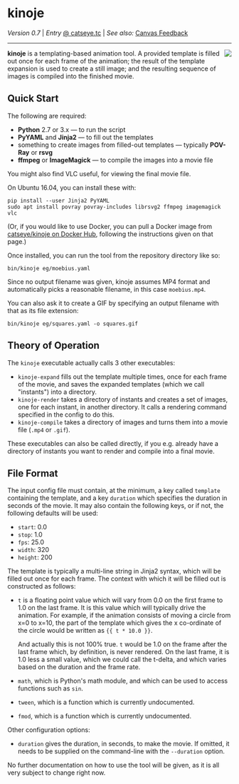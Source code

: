 kinoje
======

_Version 0.7_
| _Entry_ [@ catseye.tc](https://catseye.tc/node/kinoje)
| _See also:_ [Canvas Feedback](https://github.com/catseye/Canvas-Feedback#readme)

- - - -

<img align="right" src="https://static.catseye.tc/movies/glass-warts.gif" />

**kinoje** is a templating-based animation tool.  A provided template is filled out once for each
frame of the animation; the result of the template expansion is used to create a still image; and
the resulting sequence of images is compiled into the finished movie.

Quick Start
-----------

The following are required:

*   **Python** 2.7 or 3.x — to run the script
*   **PyYAML** and **Jinja2** — to fill out the templates
*   something to create images from filled-out templates — typically **POV-Ray** or **rsvg**
*   **ffmpeg** or **ImageMagick** — to compile the images into a movie file

You might also find VLC useful, for viewing the final movie file.

On Ubuntu 16.04, you can install these with:

    pip install --user Jinja2 PyYAML
    sudo apt install povray povray-includes librsvg2 ffmpeg imagemagick vlc

(Or, if you would like to use Docker, you can pull a Docker image from
[catseye/kinoje on Docker Hub](https://hub.docker.com/r/catseye/kinoje),
following the instructions given on that page.)

Once installed, you can run the tool from the repository directory like so:

    bin/kinoje eg/moebius.yaml

Since no output filename was given, kinoje assumes MP4 format and automatically picks a reasonable
filename, in this case `moebius.mp4`.

You can also ask it to create a GIF by specifying an output filename with that as its file extension:

    bin/kinoje eg/squares.yaml -o squares.gif

Theory of Operation
-------------------

The `kinoje` executable actually calls 3 other executables:

*   `kinoje-expand` fills out the template multiple times, once for each frame of the movie, and
    saves the expanded templates (which we call "instants") into a directory.
*   `kinoje-render` takes a directory of instants and creates a set of images, one for each instant,
    in another directory.  It calls a rendering command specified in the config to do this.
*   `kinoje-compile` takes a directory of images and turns them into a movie file (`.mp4` or `.gif`).

These executables can also be called directly, if you e.g. already have a directory of instants
you want to render and compile into a final movie.

File Format
-----------

The input config file must contain, at the minimum, a key called `template` containing the template,
and a key `duration` which specifies the duration in seconds of the movie.  It may also contain
the following keys, or if not, the following defaults will be used:

*   `start`: 0.0
*   `stop`: 1.0
*   `fps`: 25.0
*   `width`: 320
*   `height`: 200

The template is typically a multi-line string in Jinja2 syntax, which will be filled out once for
each frame.  The context with which it will be filled out is constructed as follows:

*   `t` is a floating point value which will vary from 0.0 on the first frame to 1.0 on the last
    frame.  It is this value which will typically drive the animation.  For example, if the animation
    consists of moving a circle from x=0 to x=10, the part of the template which gives the x
    co-ordinate of the circle would be written as `{{ t * 10.0 }}`.
    
    And actually this is not 100% true.  `t` would be 1.0 on the frame after the last frame
    which, by definition, is never rendered.  On the last frame, it is 1.0 less a small value,
    which we could call the t-delta, and which varies based on the duration and the frame rate.

*   `math`, which is Python's math module, and which can be used to access functions such as `sin`.

*   `tween`, which is a function which is currently undocumented.

*   `fmod`, which is a function which is currently undocumented.

Other configuration options:

*   `duration` gives the duration, in seconds, to make the movie.  If omitted, it needs to be
    supplied on the command-line with the `--duration` option.

No further documentation on how to use the tool will be given, as it is all very subject to change
right now.
